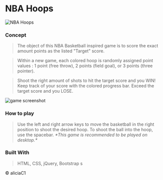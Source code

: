 #  NBA Hoops

![NBA Hoops](./assets/images/nbahoopslanding.gif)

### Concept
> The object of this NBA Basketball inspired game is to score the exact amount points as the listed "Target" score.

> Within a new game, each colored hoop is randomly assigned point values : 1 point (free throw), 2 points (field goal), or 3 points (three pointer). 

> Shoot the right amount of shots to hit the target score and you WIN! Keep track of your score with the colored progress bar. Exceed the target score and you LOSE. 

![game screenshot](https://i.imgur.com/wvnudhN.png)

### How to play
> Use the left and right arrow keys to move the basketball in the right position to shoot the desired hoop. To shoot the ball into the hoop, use the spacebar. *\*This game is recommended to be played on desktop.\** 

### Built With 
> HTML, CSS, jQuery, Bootstrap
s


© aliciaC1
